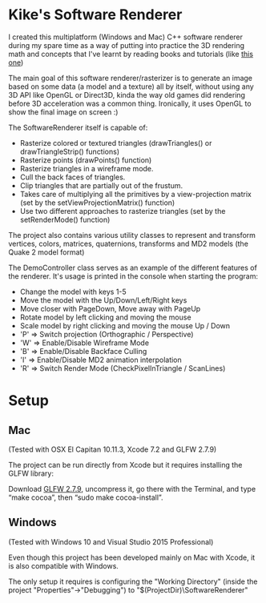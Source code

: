 # Kike's Software Renderer #

I created this multiplatform (Windows and Mac) C++ software renderer during my spare time as a way of putting into practice the 3D rendering math and concepts that I've learnt by reading books and tutorials (like [this one](https://bitbucket.org/alfonse/gltut/wiki/Home))

The main goal of this software renderer/rasterizer is to generate an image based on some data (a model and a texture) all by itself, without using any 3D API like OpenGL or Direct3D, kinda the way old games did rendering before 3D acceleration was a common thing. Ironically, it uses OpenGL to show the final image on screen :)

The SoftwareRenderer itself is capable of:

* Rasterize colored or textured triangles (drawTriangles() or drawTriangleStrip() functions)
* Rasterize points (drawPoints() function)
* Rasterize triangles in a wireframe mode.
* Cull the back faces of triangles.
* Clip triangles that are partially out of the frustum.
* Takes care of multiplying all the primitives by a view-projection matrix (set by the setViewProjectionMatrix() function)
* Use two different approaches to rasterize triangles (set by the setRenderMode() function)

The project also contains various utility classes to represent and transform vertices, colors, matrices, quaternions, transforms and MD2 models (the Quake 2 model format)

The DemoController class serves as an example of the different features of the renderer. It's usage is printed in the console when starting the program:

* Change the model with keys 1-5
* Move the model with the Up/Down/Left/Right keys
* Move closer with PageDown, Move away with PageUp
* Rotate model by left clicking and moving the mouse
* Scale model by right clicking and moving the mouse Up / Down
* 'P' => Switch projection (Orthographic / Perspective)
* 'W' => Enable/Disable Wireframe Mode
* 'B' => Enable/Disable Backface Culling
* 'I' => Enable/Disable MD2 animation interpolation
* 'R' => Switch Render Mode (CheckPixelInTriangle / ScanLines)

# Setup #

## Mac ##

(Tested with OSX El Capitan 10.11.3, Xcode 7.2 and GLFW 2.7.9)

The project can be run directly from Xcode but it requires installing the GLFW library:

Download [GLFW 2.7.9](http://sourceforge.net/projects/glfw/files/glfw/2.7.9/), uncompress it, go there with the Terminal, and type “make cocoa”, then “sudo make cocoa-install”.

## Windows ##

(Tested with Windows 10 and Visual Studio 2015 Professional)

Even though this project has been developed mainly on Mac with Xcode, it is also compatible with Windows.

The only setup it requires is configuring the "Working Directory" (inside the project "Properties"->"Debugging") to "$(ProjectDir)\SoftwareRenderer"